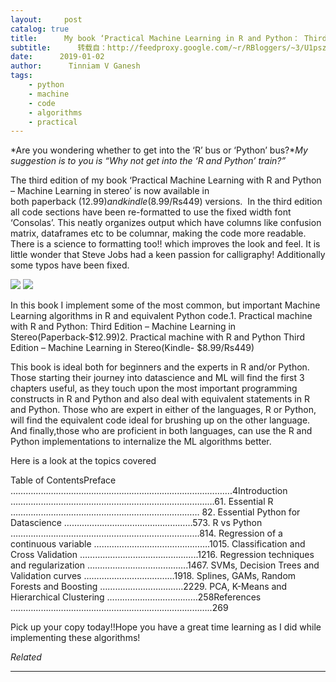 ```yaml
---
layout:     post
catalog: true
title:      My book ‘Practical Machine Learning in R and Python： Third edition’ on Amazon
subtitle:      转载自：http://feedproxy.google.com/~r/RBloggers/~3/U1psz5Pq8To/
date:      2019-01-02
author:      Tinniam V Ganesh
tags:
    - python
    - machine
    - code
    - algorithms
    - practical
---
```






*Are you wondering whether to get into the ‘R’ bus or ‘Python’ bus?**My suggestion is to you is “Why not get into the ‘R and Python’ train?”*

The third edition of my book ‘Practical Machine Learning with R and Python – Machine Learning in stereo’ is now available in both paperback ($12.99) and kindle ($8.99/Rs449) versions.  In the third edition all code sections have been re-formatted to use the fixed width font ‘Consolas’. This neatly organizes output which have columns like confusion matrix, dataframes etc to be columnar, making the code more readable.  There is a science to formatting too!! which improves the look and feel. It is little wonder that Steve Jobs had a keen passion for calligraphy! Additionally some typos have been fixed.

![](https://gigadom.files.wordpress.com/2019/01/Untitled.png?w=450#038;h=194)
![](https://gigadom.files.wordpress.com/2019/01/Untitled.png?w=450&h=194&fit=676%2C194)


In this book I implement some of the most common, but important Machine Learning algorithms in R and equivalent Python code.1. Practical machine with R and Python: Third Edition – Machine Learning in Stereo(Paperback-$12.99)2. Practical machine with R and Python Third Edition – Machine Learning in Stereo(Kindle- $8.99/Rs449)

This book is ideal both for beginners and the experts in R and/or Python. Those starting their journey into datascience and ML will find the first 3 chapters useful, as they touch upon the most important programming constructs in R and Python and also deal with equivalent statements in R and Python. Those who are expert in either of the languages, R or Python, will find the equivalent code ideal for brushing up on the other language. And finally,those who are proficient in both languages, can use the R and Python implementations to internalize the ML algorithms better.

Here is a look at the topics covered

Table of ContentsPreface …………………………………………………………………………….4Introduction ………………………………………………………………………61. Essential R ………………………………………………………………… 82. Essential Python for Datascience ……………………………………………573. R vs Python …………………………………………………………………814. Regression of a continuous variable ……………………………………….1015. Classification and Cross Validation ………………………………………..1216. Regression techniques and regularization ………………………………….1467. SVMs, Decision Trees and Validation curves ………………………………1918. Splines, GAMs, Random Forests and Boosting ……………………………2229. PCA, K-Means and Hierarchical Clustering ………………………………258References ……………………………………………………………………..269

Pick up your copy today!!Hope you have a great time learning as I did while implementing these algorithms!


*Related*








---

